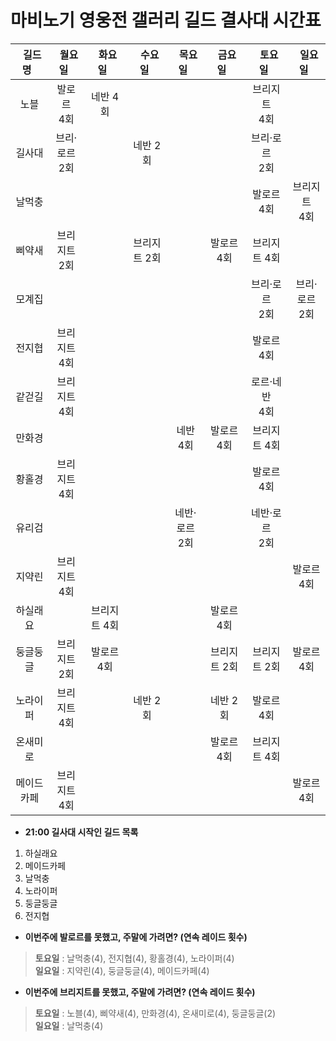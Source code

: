 # 마비노기 영웅전 갤러리 길드 결사대 시간표

| &nbsp;&nbsp;길드명&nbsp;&nbsp; | &nbsp;&nbsp;월요일&nbsp;&nbsp; | &nbsp;&nbsp;화요일&nbsp;&nbsp; | &nbsp;&nbsp;수요일&nbsp;&nbsp; | &nbsp;&nbsp;목요일&nbsp;&nbsp; | &nbsp;&nbsp;금요일&nbsp;&nbsp; | &nbsp;&nbsp;토요일&nbsp;&nbsp; | &nbsp;&nbsp;일요일&nbsp;&nbsp;  |
|:---:|:---:|:---:|:---:|:---:|:---:|:---:|:---:|
| 노블 | 발로르<br>4회  | 네반 4회 |   |   |   | 브리지트<br>4회  |   |
| 길사대 | 브리·로르<br>2회  |   | 네반 2회 |   |   | 브리·로르<br>2회  |  |
| 날먹충 |   |   |   |   |   | 발로르 4회 | 브리지트<br>4회 |
| 삐약새 | 브리지트<br>2회  |   | 브리지트 2회  |   | 발로르 4회 | 브리지트 4회  |   |
| 모계집 |   |   |   |   |   | 브리·로르<br>2회 | 브리·로르<br>2회  |
| 전지협 | 브리지트<br>4회  |   |   |   |   | 발로르 4회  |   |
| 같걷길 | 브리지트<br>4회  |   |   |   |   | 로르·네반<br>4회   |   |
| 만화경 |   |   |   | 네반 4회  | 발로르 4회  | 브리지트 4회  |   |
| 황홀경 | 브리지트<br>4회  |   |   |   |   | 발로르 4회  |   |
| 유리검 |   |   |   | 네반·로르<br>2회  |   | 네반·로르<br>2회   |   |
| 지약린 | 브리지트<br>4회 |   |   |   |   |   | 발로르 4회  |
| 하실래요 |   | 브리지트 4회 |   |   | 발로르 4회  |   |   |
| 둥글둥글 | 브리지트<br>2회 | 발로르 4회  |   |   | 브리지트 2회  | 브리지트 2회  | 발로르<br>4회  |
| 노라이퍼 | 브리지트<br>4회 |   |  네반 2회  |   |  네반 2회  |  발로르<br>4회  |   |
| 온새미로 |   |   |   |   | 발로르 4회  | 브리지트 4회  |   |
| 메이드카페 | 브리지트<br>4회 |   |   |   |   |   |  발로르<br>4회  |

+ __21:00 길사대 시작인 길드 목록__
1. 하실래요
2. 메이드카페
3. 날먹충
4. 노라이퍼
5. 둥글둥글
6. 전지협

+ __이번주에 발로르를 못했고, 주말에 가려면? (연속 레이드 횟수)__
> **토요일** : 날먹충(4), 전지협(4), 황홀경(4), 노라이퍼(4)<br>
  **일요일** : 지약린(4), 둥글둥글(4), 메이드카페(4) 
  
  + __이번주에 브리지트를 못했고, 주말에 가려면? (연속 레이드 횟수)__ 
> **토요일** : 노블(4), 삐약새(4), 만화경(4), 온새미로(4), 둥글둥글(2)<br>
  **일요일** : 날먹충(4)
